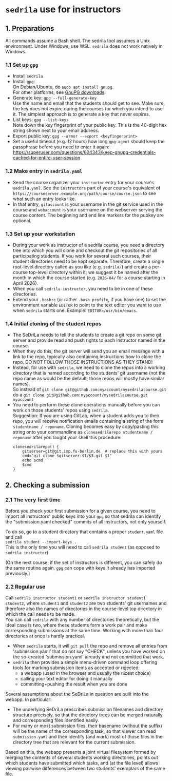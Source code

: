 # `sedrila` use for instructors

## 1. Preparations

All commands assume a Bash shell.
The sedrila tool assumes a Unix environment.
Under Windows, use WSL. `sedrila` does not work natively in Windows.

### 1.1 Set up `gpg`

- Install `sedrila`
- Install `gpg`:  
  On Debian/Ubuntu, do `sudo apt install gnupg`.  
  For other platforms, see [GnuPG downloads](https://gnupg.org/download/index.html).
- Generate key: `gpg --full-generate-key`  
  Use the name and email that the students should get to see.
  Make sure, the key does not expire during the courses for which you intend to use it.
  The simplest approach is to generate a key that never expires.
- List keys: `gpg --list-keys`    
  Note down the key fingerprint of your public key.
  This is the 40-digit hex string shown next to your email address. 
- Export public key:  `gpg --armor --export <keyfingerprint>`  
- Set a useful timeout (e.g. 12 hours) how long `gpg-agent` should keep the passphrase before
  you need to enter it again:  
  https://superuser.com/questions/624343/keep-gnupg-credentials-cached-for-entire-user-session


### 1.2 Make entry in `sedrila.yaml`

- Send the course organizer your `instructor` entry for your course's `sedrila.yaml`.
  See the `instructors` part of your course's equivalent of
  `https://courseserver.example.org/path/course/course.json`
  to see what such an entry looks like.
- In that entry, `gitaccount` is your username in the git service used in the course
  and `webaccount` is your username on the webserver serving the course content.
  The beginning and end line markers for the pubkey are optional.


### 1.3 Set up your workstation

- During your work as instructor of a sedrila course, 
  you need a directory tree into which you will clone and checkout the git repositories
  of all participating students.
  If you work for several such courses, their student directories need to be kept separate.
  Therefore, create a single root-level directory called as you like (e.g. `sedrila/`)
  and create a per-course top-level directory within it; we suggest it be named after the month in which the
  course started (e.g. `2026-04/` for a course starting in April 2026).
- When you call `sedrila instructor`, you need to be in one of these directories.
- Extend your `.bashrc` (or rather `.bash_profile`, if you have one) to set the
  environment variable `EDITOR` to point to the text editor you want to use when 
  `sedrila` starts one. Example: `EDITOR=/usr/bin/emacs`.


### 1.4 Initial cloning of the student repos

- The SeDriLa needs to tell the students to create a git repo on some git server
  and provide read and push rights to each instructor named in the course.
- When they do this, the git server will send you an email message with a link to the repo,
  typically also containing instructions how to clone the repo.
  DO NOT FOLLOW THOSE INSTRUCTIONS AS THEY STAND!
- Instead, for use with `sedrila`, we need to clone the repos into a working directory that is
  named according to the students' git username (not the repo name as would be the default;
  those repos will mostly have similar names).  
  So instead of `git clone git@github.com:myaccount/mysedrilacourse.git`  
  do a `git clone git@github.com:myaccount/mysedrilacourse.git myaccount`
- You need to perform these clone operations manually before you can work on those students' repos
  using `sedrila`.  
  Suggestion: If you are using GitLab, when a student adds you to their repo,
  you will receive notification emails containing a string of the form
  `studentname / reponame`.
  Cloning becomes easy by copy/pasting this string onto your commandline as
  `clonesedrilarepo studentname / reponame`
  after you taught your shell this procedure:
  ```
  clonesedrilarepo() {
      gitserver=git@git.imp.fu-berlin.de  # replace this with yours
      cmd="git clone $gitserver:$1/$3.git $1"
      echo $cmd
      $cmd
  }
  ```


## 2. Checking a submission  

### 2.1 The very first time

Before you check your first submission for a given course, you need to import all
instructors' public keys into your `gpg` so that sedrila can identify the 
"submission.yaml checked" commits of all instructors, not only yourself.

To do so, go to a student directory that contains a proper `student.yaml` file
and call  
`sedrila student --import-keys .`  
This is the only time you will need to call `sedrila student` (as opposed to `sedrila instructor`).

(On the next course, if the set of instructors is different, you can safely do the same routine again.
`gpg` can cope with keys it already has imported previously.)

### 2.2 Regular use

Call `sedrila instructor student1` or  `sedrila instructor student1 student2`,
where `student1` and `student2` are two students' git usernames
and therefore also the names of directories in the course-level top directory
in which the call needs to be made.  
You can call `sedrila` with any number of directories theoretically,
but the ideal case is two, where these students form a work pair and make
corresponding submissions at the same time.
Working with more than four directories at once is hardly practical.

- When `sedrila` starts, it will `git pull` the repo and remove all entries from 'submission.yaml'
  that do not say "CHECK", unless you have worked on the so-created 'submission.yaml' already
  and not committed that work.
- `sedrila` then provides a simple menu-driven command loop offering tools for
  marking submission items as accepted or rejected: 
    - a webapp (used in the browser and usually the nicest choice)
    - calling your text editor for doing it manually
    - committing+pushing the result when you are done

Several assumptions about the SeDriLa in question are built into the webapp. In particular:

- The underlying SeDriLa prescribes submission filenames and directory structure precisely, 
  so that the directory trees can be merged naturally and corresponding files identified easily.
- For many or most submission files, their basename (without the suffix) will be the name of the
  corresponding task, so that viewer can read `submission.yaml` and then identify (and mark)
  most of those files in the directory tree that are relevant for the current submission.

Based on this, the webapp presents a joint virtual filesystem formed by merging the contents
of several students working directories, points out which students have submitted which tasks,
and (at the file level) allows viewing pairwise differences between two students' exemplars
of the same file.
